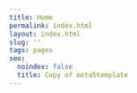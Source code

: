 ```yaml
---
title: Home
permalink: index.html
layout: index.html
slug: ''
tags: pages
seo:
  noindex: false
  title: Copy of meta5template
---
```



